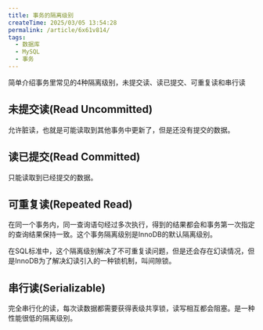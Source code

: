 ```yaml
---
title: 事务的隔离级别
createTime: 2025/03/05 13:54:28
permalink: /article/6x61v814/
tags:
  - 数据库
  - MySQL
  - 事务
---
```


简单介绍事务里常见的4种隔离级别，未提交读、读已提交、可重复读和串行读

<!-- more -->

## 未提交读(Read Uncommitted)

允许脏读，也就是可能读取到其他事务中更新了，但是还没有提交的数据。

## 读已提交(Read Committed)

只能读取到已经提交的数据。

## 可重复读(Repeated Read)

在同一个事务内，同一查询语句经过多次执行，得到的结果都会和事务第一次指定的查询结果保持一致。这个事务隔离级别是InnoDB的默认隔离级别。

在SQL标准中，这个隔离级别解决了不可重复读问题，但是还会存在幻读情况，但是InnoDB为了解决幻读引入的一种锁机制，叫间隙锁。

## 串行读(Serializable)

完全串行化的读，每次读数据都需要获得表级共享锁，读写相互都会阻塞。是一种性能很低的隔离级别。